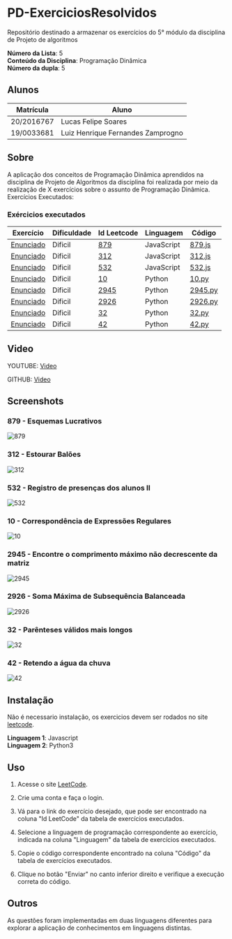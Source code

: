 # PD-ExerciciosResolvidos
Repositório destinado a armazenar os exercícios do 5° módulo da disciplina de Projeto de algoritmos


**Número da Lista**: 5<br>
**Conteúdo da Disciplina**: Programação Dinâmica<br>
**Número da dupla**: 5<br>

## Alunos
|Matrícula | Aluno |
| -- | -- |
| 20/2016767  | Lucas Felipe Soares |
| 19/0033681  | Luiz Henrique Fernandes Zamprogno |

## Sobre 

A aplicação dos conceitos de Programação Dinâmica aprendidos na disciplina de Projeto de Algoritmos da disciplina foi realizada por meio da realização de X exercícios sobre o assunto de Programação Dinâmica. Exercícios Executados:

### Exércicios executados

| Exercício | Dificuldade | Id Leetcode | Linguagem | Código |
| -- | -- | -- | -- | -- |
| [Enunciado ](https://github.com/projeto-de-algoritmos/PD-ExerciciosResolvidos/blob/main/images/879-enunciado.pdf) | Dificil | [879](https://leetcode.com/problems/profitable-schemes/description/) | JavaScript| [879.js](https://github.com/projeto-de-algoritmos/PD-ExerciciosResolvidos/blob/main/879-esquemasLucrativos.js) |
| [Enunciado ](https://github.com/projeto-de-algoritmos/PD-ExerciciosResolvidos/blob/main/images/312-enunciado.pdf) | Dificil | [312](https://leetcode.com/problems/burst-balloons/description/) | JavaScript| [312.js](https://github.com/projeto-de-algoritmos/PD-ExerciciosResolvidos/blob/main/312-estourarBaloes.js) |
| [Enunciado ](https://github.com/projeto-de-algoritmos/PD-ExerciciosResolvidos/blob/main/images/532-Tentativa.png) | Dificil | [532](https://leetcode.com/problems/student-attendance-record-ii/description/) | JavaScript| [532.js](https://github.com/projeto-de-algoritmos/PD-ExerciciosResolvidos/blob/main/532-registroPresencaAluno.js) |
| [Enunciado ](https://github.com/projeto-de-algoritmos/PD-ExerciciosResolvidos/blob/main/images/10-enunciado.pdf) | Dificil | [10](https://leetcode.com/problems/regular-expression-matching/) | Python| [10.py](https://github.com/projeto-de-algoritmos/PD-ExerciciosResolvidos/blob/main/10.py) |
| [Enunciado ](https://github.com/projeto-de-algoritmos/PD-ExerciciosResolvidos/blob/main/images/2945-enunciado.pdf) | Dificil | [2945](https://leetcode.com/problems/find-maximum-non-decreasing-array-length/) | Python | [2945.py](https://github.com/projeto-de-algoritmos/PD-ExerciciosResolvidos/blob/main/2945.py)
| [Enunciado ](https://github.com/projeto-de-algoritmos/PD-ExerciciosResolvidos/blob/main/images/2926-enunciado.pdf) | Dificil | [2926](https://leetcode.com/problems/maximum-balanced-subsequence-sum/description/) | Python | [2926.py](https://github.com/projeto-de-algoritmos/PD-ExerciciosResolvidos/blob/main/2926.py)
| [Enunciado ](https://github.com/projeto-de-algoritmos/PD-ExerciciosResolvidos/blob/main/images/32-enunciado.pdf) | Dificil | [32](https://leetcode.com/problems/longest-valid-parentheses/description/) | Python | [32.py](https://github.com/projeto-de-algoritmos/PD-ExerciciosResolvidos/blob/main/32.py)
| [Enunciado ](https://github.com/projeto-de-algoritmos/PD-ExerciciosResolvidos/blob/main/images/42-enunciado.pdf) | Dificil | [42](https://leetcode.com/problems/trapping-rain-water/) | Python | [42.py](https://github.com/projeto-de-algoritmos/PD-ExerciciosResolvidos/blob/main/42.py)

 
## Video

YOUTUBE: [Video](https://youtu.be/PvMiyPyqGIY) 

GITHUB: [Video](https://github.com/projeto-de-algoritmos/PD-ExerciciosResolvidos/blob/main/PA-video.mp4)

## Screenshots

### 879 - Esquemas Lucrativos

![879](/images/879-tentativa.png)

### 312 - Estourar Balões

![312](/images/312-tentativa.png)

### 532 - Registro de presenças dos alunos II

![532](/images/532-Tentativa.png)

### 10 - Correspondência de Expressões Regulares

![10](/images/10-solucao.png)

### 2945 - Encontre o comprimento máximo não decrescente da matriz

![2945](/images/2945-solucao.png)

### 2926 - Soma Máxima de Subsequência Balanceada

![2926](/images/2926-solucao.png)

### 32 - Parênteses válidos mais longos

![32](/images/32-solucao.png)

### 42 - Retendo a água da chuva

![42](/images/42-solucao.png)

## Instalação 

Não é necessario instalação, os exercicios devem ser rodados no site [leetcode]([link](https://leetcode.com/problemset/all/)).

**Linguagem 1**: Javascript<br>
**Linguagem 2**: Python3<br>

## Uso

1. Acesse o site [LeetCode](https://leetcode.com/problemset/all/).

2. Crie uma conta e faça o login.

3. Vá para o link do exercício desejado, que pode ser encontrado na coluna "Id LeetCode" da tabela de exercícios executados.

4. Selecione a linguagem de programação correspondente ao exercício, indicada na coluna "Linguagem" da tabela de exercícios executados.

5. Copie o código correspondente encontrado na coluna "Código" da tabela de exercícios executados.

6. Clique no botão "Enviar" no canto inferior direito e verifique a execução correta do código.

## Outros

As questões foram implementadas em duas linguagens diferentes para explorar a aplicação de conhecimentos em linguagens distintas.

